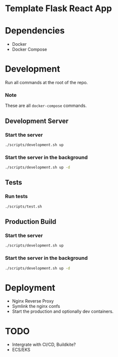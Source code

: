 # Template Flask React App

# Dependencies
- Docker
- Docker Compose

# Development
Run all commands at the root of the repo.

### Note
These are all `docker-compose` commands.

## Development Server

### Start the server
```bash
./scripts/development.sh up
```

### Start the server in the background
```bash
./scripts/development.sh up -d
```

## Tests
### Run tests
```bash
./scripts/test.sh
```


## Production Build
### Start the server
```bash
./scripts/development.sh up
```

### Start the server in the background
```bash
./scripts/development.sh up -d
```

# Deployment
- Nginx Reverse Proxy
- Symlink the nginx confs
- Start the production and optionally dev containers.

# TODO
- Intergrate with CI/CD, Buildkite?
- ECS/EKS
